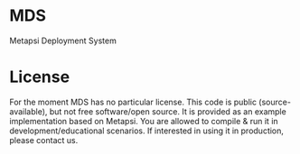 # MDS
Metapsi Deployment System

# License

For the moment MDS has no particular license. This code is public (source-available), but not free software/open source. It is provided as an example implementation based on Metapsi. You are allowed to compile & run it in development/educational scenarios. If interested in using it in production, please contact us.